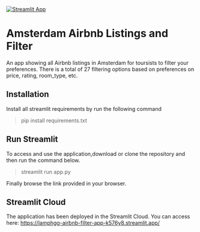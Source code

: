 [![Streamlit App](https://static.streamlit.io/badges/streamlit_badge_black_white.svg)](https://lamphgg-airbnb-filter-app-k576y8.streamlit.app/)
# Amsterdam Airbnb Listings and Filter
An app showing all Airbnb listings in Amsterdam for toursists to filter your preferences. 
There is a total of 27 filtering options based on preferences on price, rating, room_type, etc.


## Installation
Install all streamlit requirements by run the following command
> pip install requirements.txt


## Run Streamlit
To access and use the application,download or clone the repository and then run the command below.
> streamlit run app.py

Finally browse the link provided in your browser.


## Streamlit Cloud
The application has been deployed in the Streamlit Cloud. You can access here: https://lamphgg-airbnb-filter-app-k576y8.streamlit.app/
